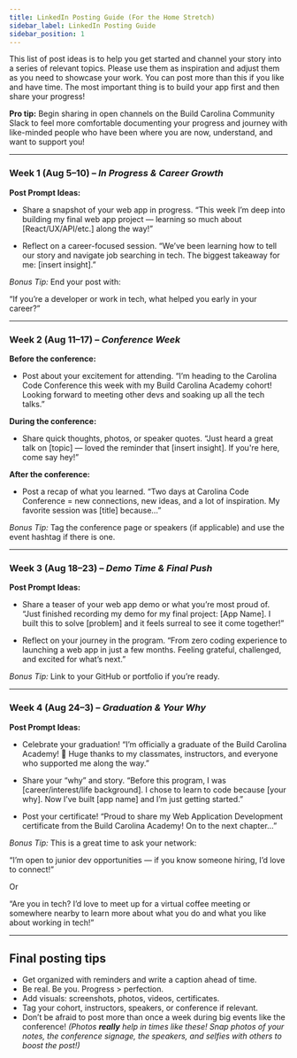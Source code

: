 ```yaml
---
title: LinkedIn Posting Guide (For the Home Stretch)
sidebar_label: LinkedIn Posting Guide
sidebar_position: 1
---
```


This list of post ideas is to help you get started and channel your story into a series of relevant topics. Please use them as inspiration and adjust them as you need to showcase your work. You can post more than this if you like and have time. The most important thing is to build your app first and then share your progress\!

**Pro tip:** Begin sharing in open channels on the Build Carolina Community Slack to feel more comfortable documenting your progress and journey with like-minded people who have been where you are now, understand, and want to support you\!

---

### Week 1 (Aug 5–10) – _In Progress & Career Growth_

**Post Prompt Ideas:**

- Share a snapshot of your web app in progress.
  “This week I’m deep into building my final web app project — learning so much about \[React/UX/API/etc.\] along the way\!”

- Reflect on a career-focused session.
  “We’ve been learning how to tell our story and navigate job searching in tech. The biggest takeaway for me: \[insert insight\].”

_Bonus Tip:_ End your post with:

“If you’re a developer or work in tech, what helped you early in your career?”

---

### Week 2 (Aug 11–17) – _Conference Week_

**Before the conference:**

- Post about your excitement for attending.
  “I’m heading to the Carolina Code Conference this week with my Build Carolina Academy cohort\! Looking forward to meeting other devs and soaking up all the tech talks.”

**During the conference:**

- Share quick thoughts, photos, or speaker quotes.
  “Just heard a great talk on \[topic\] — loved the reminder that \[insert insight\]. If you're here, come say hey\!”

**After the conference:**

- Post a recap of what you learned.
  “Two days at Carolina Code Conference \= new connections, new ideas, and a lot of inspiration. My favorite session was \[title\] because…”

_Bonus Tip:_ Tag the conference page or speakers (if applicable) and use the event hashtag if there is one.

---

### Week 3 (Aug 18–23) – _Demo Time & Final Push_

**Post Prompt Ideas:**

- Share a teaser of your web app demo or what you’re most proud of.
  “Just finished recording my demo for my final project: \[App Name\]. I built this to solve \[problem\] and it feels surreal to see it come together\!”

- Reflect on your journey in the program.
  “From zero coding experience to launching a web app in just a few months. Feeling grateful, challenged, and excited for what’s next.”

_Bonus Tip:_ Link to your GitHub or portfolio if you’re ready.

---

### Week 4 (Aug 24–3) – _Graduation & Your Why_

**Post Prompt Ideas:**

- Celebrate your graduation\!
  “I’m officially a graduate of the Build Carolina Academy\! 🎉 Huge thanks to my classmates, instructors, and everyone who supported me along the way.”

- Share your “why” and story.
  “Before this program, I was \[career/interest/life background\]. I chose to learn to code because \[your why\]. Now I’ve built \[app name\] and I’m just getting started.”

- Post your certificate\!
  “Proud to share my Web Application Development certificate from the Build Carolina Academy\! On to the next chapter…”

_Bonus Tip:_ This is a great time to ask your network:

“I’m open to junior dev opportunities — if you know someone hiring, I’d love to connect\!”

Or

“Are you in tech? I’d love to meet up for a virtual coffee meeting or somewhere nearby to learn more about what you do and what you like about working in tech\!”

---

## Final posting tips

- Get organized with reminders and write a caption ahead of time.
- Be real. Be you. Progress > perfection.
- Add visuals: screenshots, photos, videos, certificates.
- Tag your cohort, instructors, speakers, or conference if relevant.
- Don’t be afraid to post more than once a week during big events like the conference!
  _(Photos **really** help in times like these! Snap photos of your notes, the conference signage, the speakers, and selfies with others to boost the post!)_
